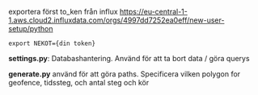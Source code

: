 exportera först to_ken från influx
https://eu-central-1-1.aws.cloud2.influxdata.com/orgs/4997dd7252ea0eff/new-user-setup/python

``export NEKOT={din token}``


**settings.py**: Databashantering. Använd för att ta bort data / göra querys

**generate.py** använd för att göra paths. Specificera vilken polygon for geofence, tidssteg, och antal steg och kör